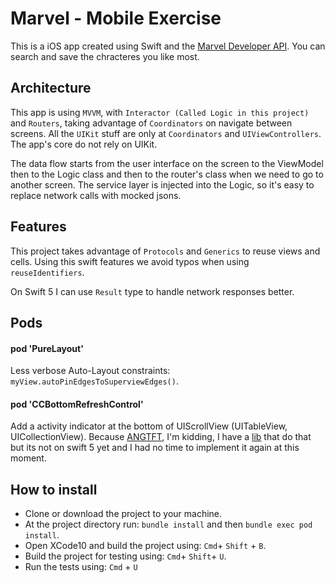 # Marvel - Mobile Exercise #

This is a iOS app created using Swift and the [Marvel Developer API](https://developer.marvel.com/).
You can search and save the chracteres you like most.

## Architecture

This app is using `MVVM`, with `Interactor (Called Logic in this project)` and `Routers`, taking advantage of `Coordinators` on navigate between screens.
All the `UIKit` stuff are only at `Coordinators` and `UIViewControllers`. The app's core do not rely on UIKit.

The data flow starts from the user interface on the screen to the ViewModel then to the Logic class and then to the router's class when we need to go to another screen. The service layer is injected into the Logic, so it's easy to replace  network calls with mocked jsons.

## Features

This project takes advantage of `Protocols` and `Generics` to reuse views and cells. Using this swift features we avoid typos when using `reuseIdentifiers`.

On Swift 5 I can use `Result` type to handle network responses better. 

## Pods
#### pod 'PureLayout'
Less verbose Auto-Layout constraints: `myView.autoPinEdgesToSuperviewEdges()`.

#### pod 'CCBottomRefreshControl'
Add a activity indicator at the bottom of UIScrollView (UITableView, UICollectionView). Because [ANGTFT](https://www.youtube.com/watch?v=pzZOc05BFHE), I'm kidding, I have a [lib](https://github.com/FelipeCardoso89/UILoadControl) that do that but its not on swift 5 yet and I had no time to implement it again at this moment. 

## How to install

* Clone or download the project to your machine.
* At the project directory run: ```bundle install``` and then ```bundle exec pod install```.
* Open XCode10 and build the project using: ```Cmd```+ ```Shift``` + ```B```.
* Build the project for testing using: ```Cmd```+ ```Shift```+ ```U```.
* Run the tests using: ```Cmd``` + ```U```

